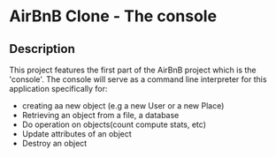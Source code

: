 # AirBnB Clone - The console

## Description
This project features the first part of the AirBnB project which is the 'console'. The console will serve as a command line interpreter for this application specifically for:
- creating aa new object (e.g a new User or a new Place)
- Retrieving an object from a file, a database
- Do operation on objects(count compute stats, etc)
- Update attributes of an object
- Destroy an object


